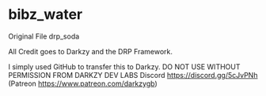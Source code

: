 # bibz_water

Original File drp_soda

All Credit goes to Darkzy and the DRP Framework.

I simply used GitHub to transfer this to Darkzy. 
DO NOT USE WITHOUT PERMISSION FROM DARKZY DEV LABS
Discord https://discord.gg/5cJvPNh
(Patreon https://www.patreon.com/darkzygb)
